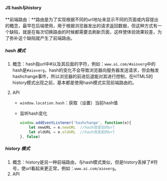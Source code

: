 #### JS hash与history

**前端路由：**路由是为了实现根据不同的url地址来显示不同的页面或内容提出的概念，最早在后端使用，用于根据浏览器发出的请求返回数据，但这种方式有一个缺陷，就是在每次切换路由的时候都需要去刷新页面，这样使体验效果较差，为了弥补这个缺陷就产生了前端路由。

##### hash 模式

1. 概念：hash指url中#以及其后面的字符，例如：`www.ai.com/#aioverg`中的hash是`#aioverg`，hash的变化不会导致浏览器向服务器发送请求，但会触发hashchange事件，所以浏览器的前进后退能对其进行控制，在HTML5的history模式出现之前，基本都是使用hash模式实现前端路由的。

2. API

   - `window.location.hash`：获取（设置）当前hash值

   - 监听hash变化

     ```javascript
     window.addEventListener('hashchange', function(e){
         let newURL = e.newURL  //hash改变后的url
         let oldURL = e.oldURL  //hash改变前的url
     }, false)
     ```

##### history 模式

1. 概念：history是另一种前端路由，与hash模式类似，但是history丢掉了#符号，使url看起来更正常，例如：`www.ai.com/aioverg`。
2. API